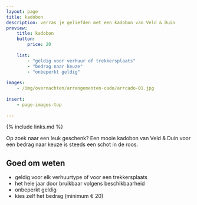 ```yaml
---
layout: page
title: kadobon
description: verras je geliefden met een kadobon van Veld & Duin 
preview: 
    title: kadobon
    button:
        price: 20
        
    list:
        - "geldig voor verhuur of trekkersplaats"
        - "bedrag naar keuze"
        - "onbeperkt geldig"
        
images:
    - /img/overnachten/arrangementen-cado/arrcado-01.jpg
    
insert:
    - page-images-top
    
---
```


{% include links.md %}


Op zoek naar een leuk geschenk? Een mooie kadobon van Veld & Duin voor een bedrag naar keuze is steeds een schot in de roos. 

    
## Goed om weten

- geldig voor elk verhuurtype of voor een trekkersplaats
- het hele jaar door bruikbaar volgens beschikbaarheid
- onbeperkt geldig
- kies zelf het bedrag (minimum € 20)










